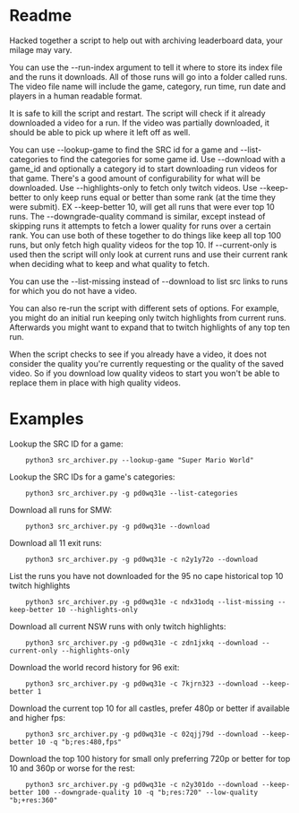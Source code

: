 # Readme

Hacked together a script to help out with archiving leaderboard data, your milage may vary.

You can use the --run-index argument to tell it where to store its index file and the runs it downloads. All of those runs will go into a folder called runs. The video file name will include the game, category, run time, run date and players in a human readable format.

It is safe to kill the script and restart. The script will check if it already downloaded a video for a run. If the video was partially downloaded, it should be able to pick up where it left off as well.

You can use --lookup-game to find the SRC id for a game and --list-categories to find the categories for some game id. Use --download with a game_id and optionally a category id to start downloading run videos for that game. There's a good amount of configurability for what will be downloaded. Use --highlights-only to fetch only twitch videos. Use --keep-better to only keep runs equal or better than some rank (at the time they were submit). EX --keep-better 10, will get all runs that were ever top 10 runs. The --downgrade-quality command is similar, except instead of skipping runs it attempts to fetch a lower quality for runs over a certain rank. You can use both of these together to do things like keep all top 100 runs, but only fetch high quality videos for the top 10. If --current-only is used then the script will only look at current runs and use their current rank when deciding what to keep and what quality to fetch.

You can use the --list-missing instead of --download to list src links to runs for which you do not have a video.

You can also re-run the script with different sets of options. For example, you might do an initial run keeping only twitch highlights from current runs. Afterwards you might want to expand that to twitch highlights of any top ten run.

When the script checks to see if you already have a video, it does not consider the quality you're currently requesting or the quality of the saved video. So if you download low quality videos to start you won't be able to replace them in place with high quality videos.


# Examples

Lookup the SRC ID for a game:
```
    python3 src_archiver.py --lookup-game "Super Mario World"
```

Lookup the SRC IDs for a game's categories:
```
    python3 src_archiver.py -g pd0wq31e --list-categories
```

Download all runs for SMW:
```
    python3 src_archiver.py -g pd0wq31e --download
```

Download all 11 exit runs:
```
    python3 src_archiver.py -g pd0wq31e -c n2y1y72o --download
```

List the runs you have not downloaded for the 95 no cape historical top 10 twitch highlights
```
    python3 src_archiver.py -g pd0wq31e -c ndx31odq --list-missing --keep-better 10 --highlights-only
```

Download all current NSW runs with only twitch highlights:
```
    python3 src_archiver.py -g pd0wq31e -c zdn1jxkq --download --current-only --highlights-only
```

Download the world record history for 96 exit:
```
    python3 src_archiver.py -g pd0wq31e -c 7kjrn323 --download --keep-better 1
```

Download the current top 10 for all castles, prefer 480p or better if available and higher fps:
```
    python3 src_archiver.py -g pd0wq31e -c 02qjj79d --download --keep-better 10 -q "b;res:480,fps"
```

Download the top 100 history for small only preferring 720p or better for top 10 and 360p or worse for the rest:
```
    python3 src_archiver.py -g pd0wq31e -c n2y301do --download --keep-better 100 --downgrade-quality 10 -q "b;res:720" --low-quality "b;+res:360"
```
